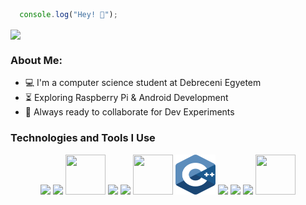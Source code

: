 ```js
  console.log("Hey! 👋");
```

<img align="center" src="https://github-readme-stats.vercel.app/api/top-langs/?username=sciencewolf&layout=compact&langs_count=8" />

### About Me:
- 💻 I'm a computer science student at Debreceni Egyetem
- ⏳ Exploring Raspberry Pi & Android Development
- 🚀 Always ready to collaborate for Dev Experiments

### Technologies and Tools I Use

<p align="center">
<img src="https://www.vectorlogo.zone/logos/python/python-icon.svg" />
<img src="https://www.vectorlogo.zone/logos/java/java-icon.svg" />
<img src="https://raw.githubusercontent.com/gilbarbara/logos/main/logos/javascript.svg" width="64" height="64" />
<img src="https://www.vectorlogo.zone/logos/typescriptlang/typescriptlang-icon.svg" />
<img src="https://www.vectorlogo.zone/logos/kotlinlang/kotlinlang-icon.svg" />
<img src="https://brandeps.com/logo-download/C/C-Sharp-logo-vector-01.svg" width="64" height="64"/>
<img src="https://raw.githubusercontent.com/cncf/landscape/master/hosted_logos/cpp.svg" width="64" height="64" />
<img src="https://www.vectorlogo.zone/logos/linux/linux-icon.svg" />
<img src="https://www.vectorlogo.zone/logos/docker/docker-icon.svg" />
<img src="https://www.vectorlogo.zone/logos/supabase/supabase-icon.svg" />
<img src="https://raw.githubusercontent.com/dochne/wappalyzer/main/src/images/icons/Raspbian.svg" width="64" height="64" >
</p>

